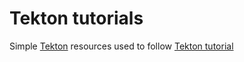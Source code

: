 # Tekton tutorials

Simple [Tekton][] resources used to follow [Tekton tutorial][]

[tekton]: https://tekton.dev/
[tekton tutorial]: https://github.com/tektoncd/pipeline/blob/master/docs/tutorial.md

